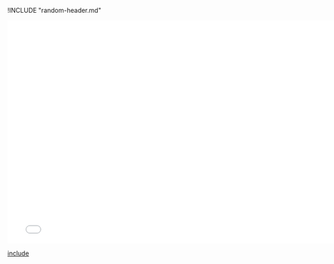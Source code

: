 !INCLUDE "random-header.md"

<iframe src="../../data-random.html" width="770" height="500" frameBorder="0" seamless="seamless">
</iframe>

[include](../../data-random.html)

